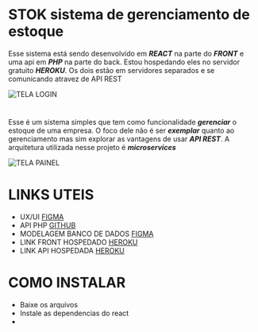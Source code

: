# STOK sistema de gerenciamento de estoque

Esse sistema está sendo desenvolvido em ***REACT*** na parte do ***FRONT*** e uma api em ***PHP*** na parte do back.
Estou hospedando eles no servidor gratuito ***HEROKU***.
Os dois estão em servidores separados e se comunicando atravez de API REST

![TELA LOGIN](https://i.ibb.co/BNm35p9/stok-login.png) 
#
Esse é um sistema simples que tem como funcionalidade ***gerenciar*** o estoque de uma empresa.
O foco dele não é ser ***exemplar*** quanto ao gerenciamento mas sim explorar as vantagens de usar  ***API REST***.
A arquitetura utilizada nesse projeto é ***microservices***

![TELA PAINEL](https://i.ibb.co/mDyxXKL/painel.png)
# LINKS UTEIS

- UX/UI [FIGMA](https://www.figma.com/file/9ehp9Bys8QzGyH7GEDM5GT/STOK?node-id=0%3A1)
- API PHP [GITHUB](https://github.com/srmarra/stok-api)
- MODELAGEM BANCO DE DADOS [FIGMA](https://www.figma.com/file/ltQUIdU3vG8SVFmeVtHs4T/STOK-Banco-de-dados)
- LINK FRONT HOSPEDADO [HEROKU](https://stokmarra.herokuapp.com/)
- LINK API HOSPEDADA [HEROKU](https://stok-api-srmarra.herokuapp.com/)



# COMO INSTALAR

- Baixe os arquivos
- Instale as dependencias do react
- 
